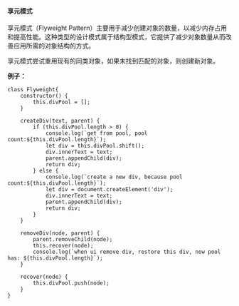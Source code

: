   

#### 享元模式

  

享元模式（Flyweight Pattern）主要用于减少创建对象的数量，以减少内存占用和提高性能。这种类型的设计模式属于结构型模式，它提供了减少对象数量从而改善应用所需的对象结构的方式。

  

享元模式尝试重用现有的同类对象，如果未找到匹配的对象，则创建新对象。

  

**例子：**

  

	class Flyweight{
		constructor() {
			this.divPool = [];
		}

		createDiv(text, parent) {
			if (this.divPool.length > 0) {
				console.log(`get from pool, pool count:${this.divPool.length}`);
				let div = this.divPool.shift();
				div.innerText = text;
				parent.appendChild(div);
				return div;
			} else {
				console.log(`create a new div, because pool count:${this.divPool.length}`);
				let div = document.createElement('div');
				div.innerText = text;
				parent.appendChild(div);
				return div;
			}
		}
	  
		removeDiv(node, parent) {
			parent.removeChild(node);
			this.recover(node);
			console.log(`when ui remove div, restore this div, now pool has: ${this.divPool.length}`);
		}
	  
		recover(node) {
			this.divPool.push(node);
		}
	}
<!--stackedit_data:
eyJoaXN0b3J5IjpbMTU2Nzg5Mjc2NSwxMTM1OTA1MjE5XX0=
-->